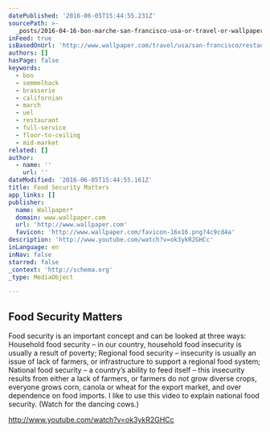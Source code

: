 ```yaml
---
datePublished: '2016-06-05T15:44:55.231Z'
sourcePath: >-
  _posts/2016-04-16-bon-marche-san-francisco-usa-or-travel-or-wallpaper-magazin.md
inFeed: true
isBasedOnUrl: 'http://www.wallpaper.com/travel/usa/san-francisco/restaurants/bon-march'
authors: []
hasPage: false
keywords:
  - bon
  - semmelhack
  - brasserie
  - californian
  - march
  - uel
  - restaurant
  - full-service
  - floor-to-ceiling
  - mid-market
related: []
author:
  - name: ''
    url: ''
dateModified: '2016-06-05T15:44:55.161Z'
title: Food Security Matters
app_links: []
publisher:
  name: Wallpaper*
  domain: www.wallpaper.com
  url: 'http://www.wallpaper.com'
  favicon: 'http://www.wallpaper.com/favicon-16x16.png?4c9cd4a'
description: 'http://www.youtube.com/watch?v=ok3ykR2GHCc'
inLanguage: en
inNav: false
starred: false
_context: 'http://schema.org'
_type: MediaObject

---
```

<article style=""><h1>Food Security Matters</h1><p>Food security is an important concept and can be looked at three ways: Household food security – in our country, household food insecurity is usually a result of poverty; Regional food security – insecurity is usually an issue of lack of farmers, or infrastructure to support a regional food system; National food security – a country’s ability to feed itself – this insecurity results from either a lack of farmers, or farmers do not grow diverse crops, everyone grows corn, canola or wheat for the export market, and over dependence on food imports. I like to use this video to explain national food security. (Watch for the dancing cows.) </p></article>

http://www.youtube.com/watch?v=ok3ykR2GHCc